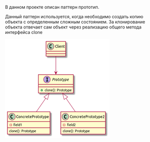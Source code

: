 В данном проекте описан паттерн прототип.

Данный паттерн используется, когда необходимо создать копию объекта 
с определенным сложным состоянием. За клонирование объекта отвечает сам объект
через реализацию общего метода интерфейса clone


![img](./doc/prototype.png)
